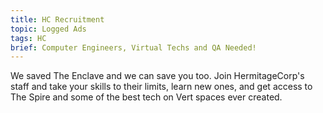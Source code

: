 ```yaml
---
title: HC Recruitment 
topic: Logged Ads
tags: HC
brief: Computer Engineers, Virtual Techs and QA Needed!
---
```


We saved The Enclave and we can save you too. Join HermitageCorp's staff and take your skills to their limits, learn new ones, and get access to The Spire and some of the best tech on Vert spaces ever created. 